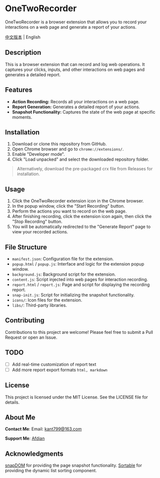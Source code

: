 # OneTwoRecorder

OneTwoRecorder is a browser extension that allows you to record your interactions on a web page and generate a report of your actions.

[中文版本](README.md) | English

## Description

This is a browser extension that can record and log web operations. It captures your clicks, inputs, and other interactions on web pages and generates a detailed report.

## Features

*   **Action Recording:** Records all your interactions on a web page.
*   **Report Generation:** Generates a detailed report of your actions.
*   **Snapshot Functionality:** Captures the state of the web page at specific moments.

## Installation

1.  Download or clone this repository from GitHub.
2.  Open Chrome browser and go to `chrome://extensions/`.
3.  Enable "Developer mode".
4.  Click "Load unpacked" and select the downloaded repository folder.

> Alternatively, download the pre-packaged crx file from Releases for installation.

## Usage

1.  Click the OneTwoRecorder extension icon in the Chrome browser.
2.  In the popup window, click the "Start Recording" button.
3.  Perform the actions you want to record on the web page.
4.  After finishing recording, click the extension icon again, then click the "Stop Recording" button.
5.  You will be automatically redirected to the "Generate Report" page to view your recorded actions.

## File Structure

*   `manifest.json`: Configuration file for the extension.
*   `popup.html` / `popup.js`: Interface and logic for the extension popup window.
*   `background.js`: Background script for the extension.
*   `content.js`: Script injected into web pages for interaction recording.
*   `report.html` / `report.js`: Page and script for displaying the recording report.
*   `snap-init.js`: Script for initializing the snapshot functionality.
*   `icons/`: Icon files for the extension.
*   `libs/`: Third-party libraries.

## Contributing

Contributions to this project are welcome! Please feel free to submit a Pull Request or open an Issue.

## TODO
- [ ] Add real-time customization of report text
- [ ] Add more report export formats `html, markdown`

## License

This project is licensed under the MIT License. See the LICENSE file for details.

## About Me
**Contact Me**: Email: kant799@163.com

**Support Me**: [Afdian](https://afdian.com/a/cyan7)

## Acknowledgments
[snapDOM](https://github.com/zumerlab/snapdom) for providing the page snapshot functionality.
[Sortable](https://github.com/SortableJS/Sortable) for providing the dynamic list sorting component.